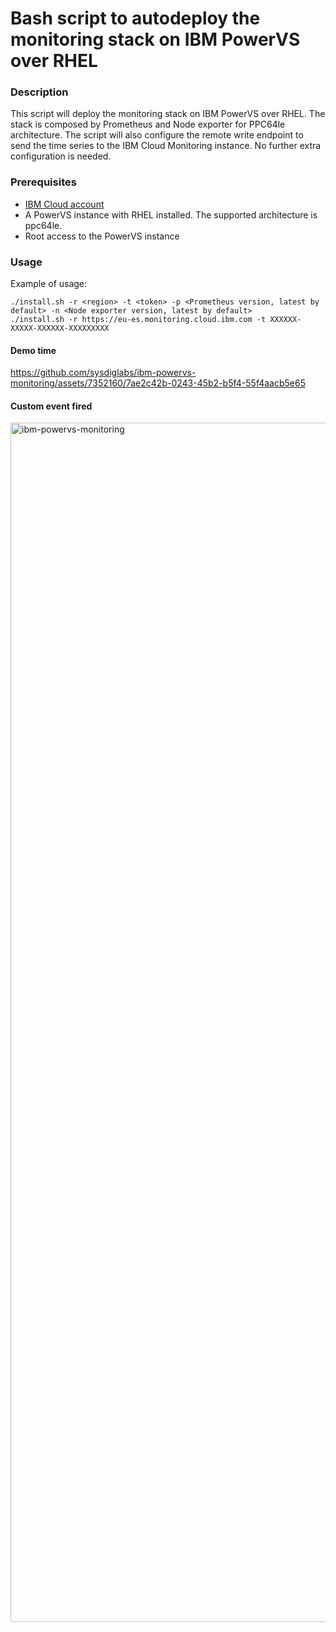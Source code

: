 # Bash script to autodeploy the monitoring stack on IBM PowerVS over RHEL

### Description

This script will deploy the monitoring stack on IBM PowerVS over RHEL. The stack is composed by Prometheus and Node exporter for PPC64le architecture. The script will also configure the remote write endpoint to send the time series to the IBM Cloud Monitoring instance. No further extra configuration is needed.

### Prerequisites

- [IBM Cloud account](https://cloud.ibm.com/registration)
- A PowerVS instance with RHEL installed. The supported architecture is ppc64le.
- Root access to the PowerVS instance

### Usage

Example of usage:
```
./install.sh -r <region> -t <token> -p <Prometheus version, latest by default> -n <Node exporter version, latest by default>
./install.sh -r https://eu-es.monitoring.cloud.ibm.com -t XXXXXX-XXXXX-XXXXXX-XXXXXXXXX
```

#### Demo time
https://github.com/sysdiglabs/ibm-powervs-monitoring/assets/7352160/7ae2c42b-0243-45b2-b5f4-55f4aacb5e65

#### Custom event fired

<img width="1919" alt="ibm-powervs-monitoring" src="https://github.com/sysdiglabs/ibm-powervs-monitoring/assets/7352160/15451781-e835-4233-b224-0aa363c35799">
